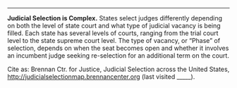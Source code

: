 ---
**Judicial Selection is Complex.** 
States select judges differently depending on both the level of state court and what type of judicial vacancy is being filled. Each state has several levels of courts, ranging from the trial court level to the state supreme court level. The type of vacancy, or “Phase” of selection, depends on when the seat becomes open and whether it involves an incumbent judge seeking re-selection for an additional term on the court. 

Cite as: Brennan Ctr. for Justice, Judicial Selection across the United States, http://judicialselectionmap.brennancenter.org (last visited _____).
